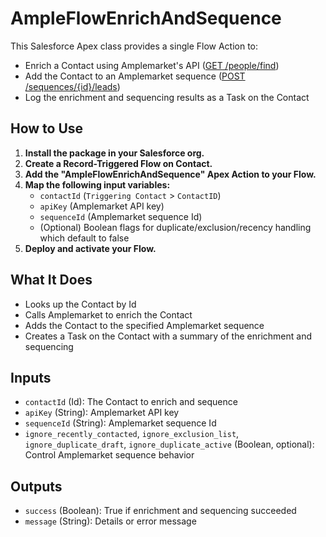 # AmpleFlowEnrichAndSequence

This Salesforce Apex class provides a single Flow Action to:
- Enrich a Contact using Amplemarket's API ([GET /people/find](https://docs.amplemarket.com/api-reference/people-enrichment/single-person-enrichment))
- Add the Contact to an Amplemarket sequence ([POST /sequences/{id}/leads](https://docs.amplemarket.com/api-reference/sequences/add-leads))
- Log the enrichment and sequencing results as a Task on the Contact

## How to Use

1. **Install the package in your Salesforce org.**
2. **Create a Record-Triggered Flow on Contact.**
3. **Add the "AmpleFlowEnrichAndSequence" Apex Action to your Flow.**
4. **Map the following input variables:**
   - `contactId` (`Triggering Contact` > `ContactID`)
   - `apiKey` (Amplemarket API key)
   - `sequenceId` (Amplemarket sequence Id)
   - (Optional) Boolean flags for duplicate/exclusion/recency handling which default to false
5. **Deploy and activate your Flow.**

## What It Does
- Looks up the Contact by Id
- Calls Amplemarket to enrich the Contact
- Adds the Contact to the specified Amplemarket sequence
- Creates a Task on the Contact with a summary of the enrichment and sequencing

## Inputs
- `contactId` (Id): The Contact to enrich and sequence
- `apiKey` (String): Amplemarket API key
- `sequenceId` (String): Amplemarket sequence Id
- `ignore_recently_contacted`, `ignore_exclusion_list`, `ignore_duplicate_draft`, `ignore_duplicate_active` (Boolean, optional): Control Amplemarket sequence behavior

## Outputs
- `success` (Boolean): True if enrichment and sequencing succeeded
- `message` (String): Details or error message